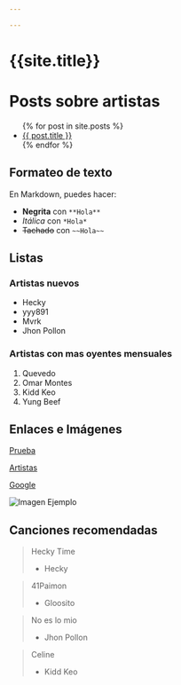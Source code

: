 ```yaml
---

---
```


# {{site.title}}



# Posts sobre artistas

<ul>
  {% for post in site.posts %}
    <li>
      <a href="{{ post.url }}">{{ post.title }}</a>
    </li>
  {% endfor %}
</ul>

## Formateo de texto

En Markdown, puedes hacer:

- **Negrita** con `**Hola**`
- *Itálica* con `*Hola*`
- ~~Tachado~~ con `~~Hola~~`

## Listas

### Artistas nuevos

- Hecky
- yyy891
- Mvrk
- Jhon Pollon

### Artistas con mas oyentes mensuales

1. Quevedo
2. Omar Montes
3. Kidd Keo
4. Yung Beef

## Enlaces e Imágenes

[Prueba](index.html)

[Artistas](musica.md)

[Google](https://www.google.com)

![Imagen Ejemplo](https://okdiario.com/img/2019/10/14/mejores-frases-de-amador-rivas.jpg)

## Canciones recomendadas

> Hecky Time
>
> - Hecky

> 41Paimon
>
> - Gloosito

> No es lo mio
>
> - Jhon Pollon

> Celine
>
> - Kidd Keo
